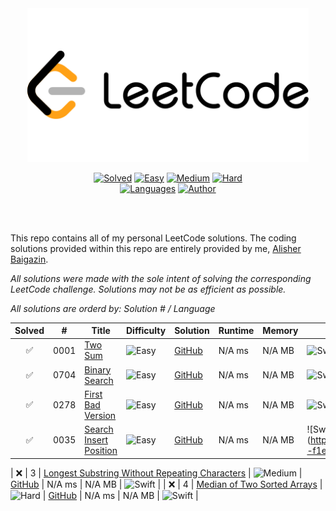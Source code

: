 <div align="center">
<img src="https://github.com/CrutchTheClutch/LeetCode/raw/master/logo.png" width="450" height="auto"/>

[![Solved](https://img.shields.io/badge/Solved-0/2494-337ab7.svg?style=flat)]()
[![Easy](https://img.shields.io/badge/Easy-4-5cb85c.svg?style=flat)]()
[![Medium](https://img.shields.io/badge/Medium-0-f0ad4e.svg?style=flat)]()
[![Hard](https://img.shields.io/badge/Hard-0-d9534f.svg?style=flat)]()
</br>
[![Languages](https://img.shields.io/badge/Languages-%20Swift-red.svg?style=flat)]()
[![Author](https://img.shields.io/badge/Author-Alisher%20Baigazin-blue.svg?style=flat)](https://leetcode.com/alisherbaigazin/)

</div>
</br>
</br>

This repo contains all of my personal LeetCode solutions. The coding solutions provided within this repo are entirely provided by me, [Alisher Baigazin](https://leetcode.com/alisherbaigazin/).

_All solutions were made with the sole intent of solving the corresponding LeetCode challenge. Solutions may not be as efficient as possible._

_All solutions are orderd by: Solution # / Language_

| Solved | #    | Title                                                                                                                           | Difficulty                                                           | Solution                                                                                    | Runtime | Memory | Language                                                                      |
| :----: | ---- | ------------------------------------------------------------------------------------------------------------------------------- | -------------------------------------------------------------------- | ------------------------------------------------------------------------------------------- | ------- | ------ | ----------------------------------------------------------------------------- |
|   ✅    | 0001    | [Two Sum](https://leetcode.com/problems/two-sum) | ![Easy](https://img.shields.io/badge/Easy-5cb85c.svg?style=flat) | [GitHub](0001-two-sum/0001-two-sum.swift) | N/A ms  | N/A MB | ![Swift](https://img.shields.io/badge/Swift--f1e05a.svg?style=flat) |
|   ✅    | 0704    | [Binary Search](https://leetcode.com/problems/binary-search) | ![Easy](https://img.shields.io/badge/Easy-5cb85c.svg?style=flat) | [GitHub](0704-binary-search/0704-binary-search.swift) | N/A ms  | N/A MB | ![Swift](https://img.shields.io/badge/Swift--f1e05a.svg?style=flat) |
|   ✅    | 0278    | [First Bad Version](https://leetcode.com/problems/first-bad-version) | ![Easy](https://img.shields.io/badge/Easy-5cb85c.svg?style=flat) | [GitHub](0278-first-bad-version/0278-first-bad-version.swift) | N/A ms  | N/A MB | ![Swift](https://img.shields.io/badge/Swift--f1e05a.svg?style=flat) |
|   ✅    | 0035    | [Search Insert Position](https://leetcode.com/problems/search-insert-position) | ![Easy](https://img.shields.io/badge/Easy-5cb85c.svg?style=flat) | [GitHub](0035-search-insert-position/0035-search-insert-position.swift) | N/A ms  | N/A MB | ![Swift (https://img.shields.io/badge/Swift--f1e05a.svg?style=flat) |

|   ❌    | 3    | [Longest Substring Without Repeating Characters](https://leetcode.com/problems/longest-substring-without-repeating-characters/) | ![Medium](https://img.shields.io/badge/Medium-f0ad4e.svg?style=flat) | [GitHub]() | N/A ms  | N/A MB | ![Swift](https://img.shields.io/badge/Swift--f1e05a.svg?style=flat) |
|   ❌    | 4    | [Median of Two Sorted Arrays](https://leetcode.com/problems/median-of-two-sorted-arrays/) | ![Hard](https://img.shields.io/badge/Hard-d9534f.svg?style=flat) | [GitHub]() | N/A ms  | N/A MB | ![Swift](https://img.shields.io/badge/Swift--f1e05a.svg?style=flat) |
